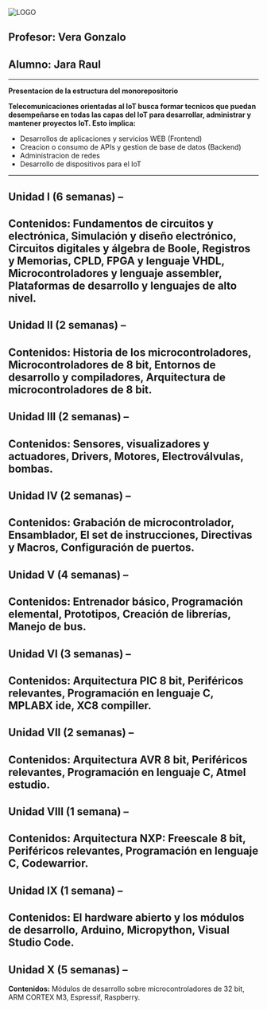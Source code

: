 ![LOGO](https://github.com/ISPC-TST-EM-2024/Raul-Jara--monorepositorio-de-la-materia-Electronica-Microcontrolada/assets/167047352/0233f3c3-2393-4fb5-90ed-387d992de107)

## Profesor: Vera Gonzalo

## Alumno: Jara Raul
----

**Presentacion de la estructura del monorepositorio**

**Telecomunicaciones orientadas al IoT busca formar tecnicos que puedan desempeñarse en todas las capas del IoT para desarrollar, administrar y mantener proyectos IoT. Esto implica:**

- Desarrollos de aplicaciones y servicios WEB (Frontend)
- Creacion o consumo de APIs y gestion de base de datos (Backend)
- Administracion de redes
- Desarrollo de dispositivos para el IoT
  
----

## Unidad I (6 semanas) –

**Contenidos:** Fundamentos de circuitos y electrónica, Simulación y diseño electrónico, Circuitos digitales y álgebra de Boole, Registros y Memorias, CPLD, FPGA y lenguaje VHDL, Microcontroladores y lenguaje assembler, Plataformas de desarrollo y lenguajes de alto nivel.
----
## Unidad II (2 semanas) –

**Contenidos:** Historia de los microcontroladores, Microcontroladores de 8 bit, Entornos de desarrollo y compiladores, Arquitectura de microcontroladores de 8 bit.
----
## Unidad III (2 semanas) –

**Contenidos:** Sensores, visualizadores y actuadores, Drivers, Motores, Electroválvulas, bombas.
----
## Unidad IV (2 semanas) –

**Contenidos:** Grabación de microcontrolador, Ensamblador, El set de instrucciones, Directivas y Macros, Configuración de puertos.
----
## Unidad V (4 semanas) –

**Contenidos:** Entrenador básico, Programación elemental, Prototipos, Creación de librerías, Manejo de bus.
----
## Unidad VI (3 semanas) –

**Contenidos:** Arquitectura PIC 8 bit, Periféricos relevantes, Programación en lenguaje C, MPLABX ide, XC8 compiller.
----
## Unidad VII (2 semanas) –

**Contenidos:** Arquitectura AVR 8 bit, Periféricos relevantes, Programación en lenguaje C, Atmel estudio.
----
## Unidad VIII (1 semana) –

**Contenidos:** Arquitectura NXP: Freescale 8 bit, Periféricos relevantes, Programación en lenguaje C, Codewarrior.
----
## Unidad IX (1 semana) –

**Contenidos:** El hardware abierto y los módulos de desarrollo, Arduino, Micropython, Visual Studio Code.
----
## Unidad X (5 semanas) –

**Contenidos:** Módulos de desarrollo sobre microcontroladores de 32 bit, ARM CORTEX M3, Espressif, Raspberry.

